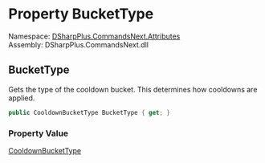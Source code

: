 # Property BucketType

Namespace: [DSharpPlus.CommandsNext.Attributes](DSharpPlus.CommandsNext.Attributes.md)  
Assembly: DSharpPlus.CommandsNext.dll

## <a id="DSharpPlus_CommandsNext_Attributes_CooldownAttribute_BucketType"></a>BucketType

Gets the type of the cooldown bucket. This determines how cooldowns are applied.

```csharp
public CooldownBucketType BucketType { get; }
```

### Property Value

[CooldownBucketType](DSharpPlus.CommandsNext.Attributes.CooldownBucketType.md)

